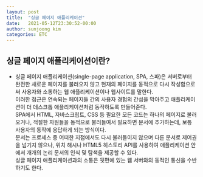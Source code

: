 ```yaml
---
layout: post
title:  "싱글 페이지 애플리케이션"
date:   2021-05-12T23:30:52-00:00
author: sunjoong kim
categories: ETC
---
```


## 싱글 페이지 애플리케이션이란?

- 싱글 페이지 애플리케이션(single-page application, SPA, 스파)은 서버로부터 완전한 새로운 페이지를 불러오지 않고 현재의 페이지를 동적으로 다시 작성함으로써 사용자와 소통하는 웹 애플리케이션이나 웹사이트를 말한다.  
  이러한 접근은 연속되는 페이지들 간의 사용자 경험의 간섭을 막아주고 애플리케이션이 더 데스크톱 애플리케이션처럼 동작하도록 만들어준다.  
  SPA에서 HTML, 자바스크립트, CSS 등 필요한 모든 코드는 하나의 페이지로 불러오거나, 적절한 자원들을 동적으로 불러들여서 필요하면 문서에 추가하는데, 보통 사용자의 동작에 응답하게 되는 방식이다.  
  문서는 프로세스 중 어떠한 지점에서도 다시 불러들이지 않으며 다른 문서로 제어권을 넘기지 않으나, 위치 해시나 HTML5 히스토리 API를 사용하여 애플리케이션 안에서 개개의 논리 문서의 인식 및 탐색을 제공할 수 있다.  
  싱글 페이지 애플리케이션과의 소통은 뒷편에 있는 웹 서버와의 동적인 통신을 수반하기도 한다.  